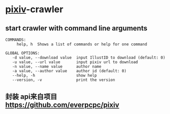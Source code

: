 # [pixiv](https://www.pixiv.net/)-crawler  

## start crawler with command line arguments
```  
COMMANDS:
     help, h  Shows a list of commands or help for one command

GLOBAL OPTIONS:
   -d value, --download value  input IllustID to download (default: 0)
   -u value, --url value       input pixiv url to download
   -n value, --name value      author name
   -a value, --author value    author id (default: 0)
   --help, -h                  show help
   --version, -v               print the version

```

## 封装 api来自项目 https://github.com/everpcpc/pixiv

